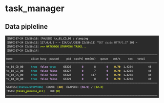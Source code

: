# task_manager

## Data pipleline

<img src="https://raw.githubusercontent.com/GreenD93/task_manager/master/img/ex_data_pipeline_img.png" alt="ex_data_pipeline" width="800"/>
